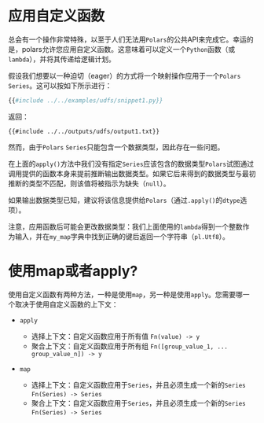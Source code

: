# 应用自定义函数

总会有一个操作非常特殊，以至于人们无法用`Polars`的公共API来完成它。幸运的是，polars允许您应用自定义函数。这意味着可以定义一个`Python`函数（或`lambda`），并将其传递给逻辑计划。

假设我们想要以一种迫切（eager）的方式将一个映射操作应用于一个`Polars` `Series`。这可以按如下所示进行：

```python
{{#include ../../examples/udfs/snippet1.py}}
```

返回：

```text
{{#include ../../outputs/udfs/output1.txt}}
```

然而，由于`Polars` `Series`只能包含一个数据类型，因此存在一些问题。

在上面的`apply()`方法中我们没有指定`Series`应该包含的数据类型`Polars`试图通过调用提供的函数本身来提前推断输出数据类型。如果它后来得到的数据类型与最初推断的类型不匹配，则该值将被指示为缺失（`null`）。

如果输出数据类型已知，建议将该信息提供给`Polars`（通过`.apply()`的`dtype`选项）。

注意，应用函数后可能会更改数据类型：我们上面使用的`lambda`得到一个整数作为输入，并在`my_map`字典中找到正确的键后返回一个字符串（`pl.Utf8`）。

# 使用map或者apply?

使用自定义函数有两种方法，一种是使用`map`，另一种是使用`apply`。您需要哪一个取决于使用自定义函数的上下文：

- `apply`
  
  - 选择上下文：自定义函数应用于所有值 `Fn(value) -> y`
  - 聚合上下文：自定义函数应用于所有组 `Fn([group_value_1, ... group_value_n]) -> y`

- `map`
  
  - 选择上下文：自定义函数应用于`Series`，并且必须生成一个新的`Series` `Fn(Series) -> Series`
  - 聚合上下文：自定义函数应用于`Series`，并且必须生成一个新的`Series` `Fn(Series) -> Series`
